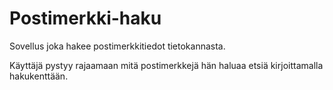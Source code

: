 # Postimerkki-haku
<p>Sovellus joka hakee postimerkkitiedot tietokannasta.</p>
<p>Käyttäjä pystyy rajaamaan mitä postimerkkejä hän haluaa etsiä kirjoittamalla hakukenttään.</p>
